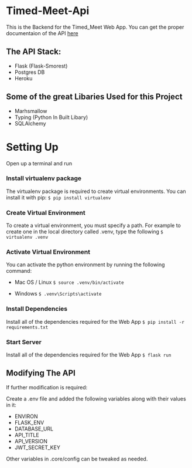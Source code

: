 # Timed-Meet-Api

This is the Backend for the Timed_Meet Web App.
You can get the proper documentaion of the API [here](https://timed-meet.herokuapp.com/redoc)

## The API Stack:

- Flask (Flask-Smorest)
- Postgres DB
- Heroku

## Some of the great Libaries Used for this Project

- Marhsmallow
- Typing (Python In Built Libary)
- SQLAlchemy

# Setting Up

Open up a terminal and run

### Install virtualenv package

The virtualenv package is required to create virtual environments. You can install it with pip:
`$ pip install virtualenv`

### Create Virtual Environment

To create a virtual environment, you must specify a path. For example to create one in the local directory called .venv, type the following
`$ virtualenv .venv`

### Activate Virtual Environment

You can activate the python environment by running the following command:

- Mac OS / Linux
  `$ source .venv/bin/activate`

- Windows
  `$ .venv\Scripts\activate`

### Install Dependencies

Install all of the dependencies required for the Web App
`$ pip install -r requirements.txt`

### Start Server

Install all of the dependencies required for the Web App
`$ flask run`

## Modifying The API

If further modification is required:

Create a .env file and added the following variables along with their values in it:

- ENVIRON
- FLASK_ENV
- DATABASE_URL
- API_TITLE
- API_VERSION
- JWT_SECRET_KEY

Other variables in .core/config can be tweaked as needed.
